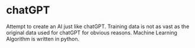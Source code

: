 # chatGPT

Attempt to create an AI just like chatGPT.
Training data is not as vast as the original data used for chatGPT for obvious reasons.
Machine Learning Algorithm is written in python.
